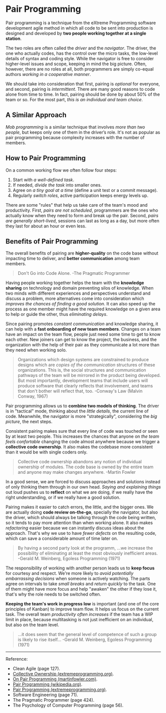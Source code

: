# Pair Programming

Pair programming is a technique from the eXtreme Programming software development agile method in which all code to be sent into production is designed and developed by **two people working together at a single station**.

The two roles are often called the *driver* and the *navigator*. The driver, the one who actually codes, has the control over the micro tasks, the low-level details of syntax and coding style. While the navigator is free to consider higher-level issues and scope, keeping in mind the big picture. Often, however, there are no roles at all, both programmers are simply co-equal authors *working in a cooperative manner*.

We should take into consideration that first, pairing is *optional* for everyone, and second, pairing is *intermittent*. There are many good reasons to code alone from time to time. In fact, pairing should be done by about 50% of the team or so. For the most part, *this is an individual and team choice*.

## A Similar Approach

*Mob programming* is a similar technique that involves *more than two people*, but keeps only one of them in the driver’s role. It's not as popular as pair programming because complexity increases with the number of members.

## How to Pair Programming

On a common working flow we often follow four steps:

1. Start with *a well-defined task*.
1. If needed, *divide the task* into smaller ones.
1. Agree on *a tiny goal at a time* (define a unit test or a commit message).
1. Regularly *switch roles*, active participation keeps energy levels up.

There are some "rules" that help us take care of the team's mood and productivity. First, *pairs are not scheduled*, programmers are the ones who actually know when they need to form and break up the pair. Second, *pairs are generally short-lived*, sessions can last as long as a day, but more often they last for about an hour or even less.

## Benefits of Pair Programming

The overall benefits of pairing are **higher-quality** on the code base without impacting time to deliver, and **better communication** among team members.

>Don't Go into Code Alone. -The Pragmatic Programmer

Having people working together helps the team with the **knowledge sharing** on technology and domain preventing silos of knowledge. When two minds with different experiences and perspectives understand and discuss a problem, more alternatives come into consideration which *improves the chances of finding a good solution*. It can also speed up the process as one member might have the required knowledge on a given area to help or guide the other, thus *eliminating delays*.

Since pairing promotes *constant communication* and knowledge sharing, it can help with a **fast onboarding of new team members**. Changes on a team have an impact on the team flow, people just need some time to get to know each other. New joiners can get to know the project, the business, and the organization with the help of their pair as they communicate a lot more than they need when working solo.

>Organizations which design systems are constrained to produce designs which are *copies of the communication* structures of these organizations. This is, the social structures and communication pathways of the team will be mirrored in the product being developed. But most importantly, development teams that include users will produce software that clearly reflects that involvement, and teams that don't bother will reflect that, too. -Conway's Law (Malvin Conway, 1967)

Pair programming allows us to **combine two models of thinking**. The driver is in "tactical" mode, thinking about the *little details*, the current line of code. Meanwhile, the navigator is more "strategically", considering the *big picture*, the next steps.

Consistent pairing makes sure that every line of code was touched or seen by at least two people. This increases the chances that anyone on *the team feels confortable* changing the code almost anywhere because we trigger a **collective code ownership**. It also makes the codebase more consistent than it would be with single coders only.

>Collective code ownership abandons any notion of individual ownership of modules. The code base is owned by the entire team and anyone may make changes anywhere. -Martin Fowler

In a good sense, we are forced to discuss approaches and solutions instead of only thinking them through in our own head. *Saying and explaining things* out loud pushes us to **reflect** on what we are doing, if we really have the right understanding, or if we really have a good solution.

Pairing makes it easier to catch errors, the little, and the bigger ones. We are actually doing **code review on-the-go**, specially the navigator, but also the driver, which should always be talking through the code being written, so it tends to pay more attention than when working alone. It also makes *refactoring* easier because we can instantly discuss ideas about the approach. That's why we use to have *fewer defects* on the resulting code, which can save a considerable amount of time later on.

>By having a second party look at the programm, ...we increase the possibility of eliminating at least the most obviously inefficient areas. -Gerald M. Weinberg, Egoless Programming (1971)

The responsibility of working with another person leads us to **keep focus** for courtesy and respect. We're more likely to *avoid potentially embarrassing decisions* when someone is actively watching. The parts agree on intervals to take *small breaks* and *return quickly* to the task. One of them might have more focus and help "awaken" the other if they lose it, that's why the role needs to be switched often.

**Keeping the team's work in progress low** is important (and one of the core principles of Kanban) to improve team flow. It helps us focus on the current task. The overall team *productivity often increases* if the team has a WIP limit in place, because multitasking is not just inefficient on an individual, but also on the team level.

>...it does seem that the general level of competence of such a group is likely to rise itself... -Gerald M. Weinberg, Egoless Programming (1971)

----

Reference:

- Clean Agile (page 127).
- [Collective Ownership (extremeprogramming.org)](http://www.extremeprogramming.org/rules/collective.html).
- [On Pair Programming (martinfowler.com)](https://martinfowler.com/articles/on-pair-programming.html).
- [Pair Programming (wikipedia.org)](https://en.wikipedia.org/wiki/Pair_programming).
- [Pair Programming (extremeprogramming.org)](http://www.extremeprogramming.org/rules/pair.html).
- Software Engineering (page 71).
- The Pragmatic Programmer (page 424).
- The Psychology of Computer Programming (page 56).
